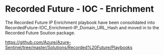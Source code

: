 # Recorded Future - IOC - Enrichment
The Recorded Future IP Enrichment playbook have been consolidated into RecordedFuture-IOC_Enrichment-IP_Domain_URL_Hash and moved in to the Recorded Future Soution package. 

https://github.com/Azure/Azure-Sentinel/tree/master/Solutions/Recorded%20Future/Playbooks
